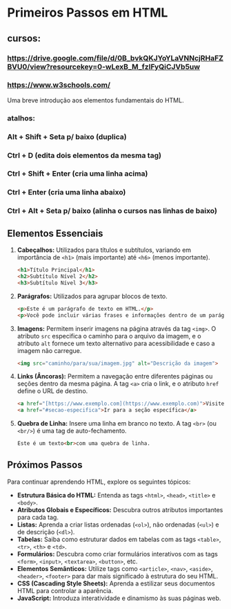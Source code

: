 # Primeiros Passos em HTML

## cursos:
### https://drive.google.com/file/d/0B_bvkQKJYoYLaVNNcjRHaFZBVU0/view?resourcekey=0-wLexB_M_fzlFyQiCJVb5uw

### https://www.w3schools.com/

Uma breve introdução aos elementos fundamentais do HTML.
### atalhos:
### Alt + Shift + Seta p/ baixo (duplica)
### Ctrl + D (edita dois elementos da mesma tag)
### Ctrl + Shift + Enter (cria uma linha acima)
### Ctrl + Enter (cria uma linha abaixo)
### Ctrl + Alt + Seta p/ baixo (alinha o cursos nas linhas de baixo)

## Elementos Essenciais

1.  **Cabeçalhos:** Utilizados para títulos e subtítulos, variando em importância de `<h1>` (mais importante) até `<h6>` (menos importante).

    ```html
    <h1>Título Principal</h1>
    <h2>Subtítulo Nível 2</h2>
    <h3>Subtítulo Nível 3</h3>
    ```

2.  **Parágrafos:** Utilizados para agrupar blocos de texto.

    ```html
    <p>Este é um parágrafo de texto em HTML.</p>
    <p>Você pode incluir várias frases e informações dentro de um parágrafo.</p>
    ```

3.  **Imagens:** Permitem inserir imagens na página através da tag `<img>`. O atributo `src` especifica o caminho para o arquivo da imagem, e o atributo `alt` fornece um texto alternativo para acessibilidade e caso a imagem não carregue.

    ```html
    <img src="caminho/para/sua/imagem.jpg" alt="Descrição da imagem">
    ```

4.  **Links (Âncoras):** Permitem a navegação entre diferentes páginas ou seções dentro da mesma página. A tag `<a>` cria o link, e o atributo `href` define o URL de destino.

    ```html
    <a href="[https://www.exemplo.com](https://www.exemplo.com)">Visite este site</a>
    <a href="#secao-especifica">Ir para a seção específica</a>
    ```

5.  **Quebra de Linha:** Insere uma linha em branco no texto. A tag `<br>` (ou `<br/>`) é uma tag de auto-fechamento.

    ```html
    Este é um texto<br>com uma quebra de linha.
    ```

## Próximos Passos

Para continuar aprendendo HTML, explore os seguintes tópicos:

* **Estrutura Básica do HTML:** Entenda as tags `<html>`, `<head>`, `<title>` e `<body>`.
* **Atributos Globais e Específicos:** Descubra outros atributos importantes para cada tag.
* **Listas:** Aprenda a criar listas ordenadas (`<ol>`), não ordenadas (`<ul>`) e de descrição (`<dl>`).
* **Tabelas:** Saiba como estruturar dados em tabelas com as tags `<table>`, `<tr>`, `<th>` e `<td>`.
* **Formulários:** Descubra como criar formulários interativos com as tags `<form>`, `<input>`, `<textarea>`, `<button>`, etc.
* **Elementos Semânticos:** Utilize tags como `<article>`, `<nav>`, `<aside>`, `<header>`, `<footer>` para dar mais significado à estrutura do seu HTML.
* **CSS (Cascading Style Sheets):** Aprenda a estilizar seus documentos HTML para controlar a aparência.
* **JavaScript:** Introduza interatividade e dinamismo às suas páginas web.
